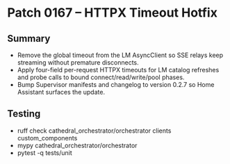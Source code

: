 # Patch 0167 – HTTPX Timeout Hotfix

## Summary
- Remove the global timeout from the LM AsyncClient so SSE relays keep streaming without premature disconnects.
- Apply four-field per-request HTTPX timeouts for LM catalog refreshes and probe calls to bound connect/read/write/pool phases.
- Bump Supervisor manifests and changelog to version 0.2.7 so Home Assistant surfaces the update.

## Testing
- ruff check cathedral_orchestrator/orchestrator clients custom_components
- mypy cathedral_orchestrator/orchestrator
- pytest -q tests/unit

